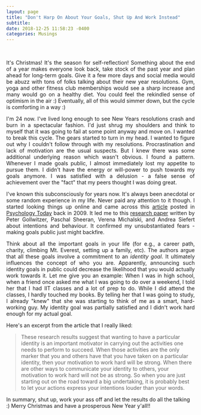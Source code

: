 ```yaml
---
layout: page
title: "Don't Harp On About Your Goals, Shut Up And Work Instead"
subtitle: 
date: 2018-12-25 11:58:23 -0400
categories: Musings
---
```


<div class="row uniform">
<div class="4u 12u$(medium)">
<span class="image main"><img src="#" alt="" /></span>
</div>
	<div class="4u 12u$(medium)">
        <span class="image main"><img src="{{site.baseurl}}/assets/images/keep-calm-shut-up-and-work-harder.png" alt="" /></span>
</div>
<div class="4u 12u$(medium)">
<span class="image main"><img src="#" alt="" /></span>
</div>
</div>

<br> 

<p align="justify"> It's Christmas! It's the season for self-reflection! Something about the end of a year makes everyone look back, take stock of the past year and plan ahead for long-term goals. Give it a few more days and social media would be abuzz with tons of folks talking about their new year resolutions. Gym, yoga and other fitness club memberships would see a sharp increase and many would go on a healthy diet. You could feel the rekindled sense of optimism in the air :) Eventually, all of this would simmer down, but the cycle is comforting in a way :) </p>

<p align="justify"> I'm 24 now. I've lived long enough to see New Years resolutions crash and burn in a spectacular fashion. I'd just shrug my shoulders and think to myself that it was going to fail at some point anyway and move on. I wanted to break this cycle. The gears started to turn in my head. I wanted to figure out why I couldn't follow through with my resolutions. Procrastination and lack of motivation are the usual suspects. But I knew there was some additional underlying reason which wasn't obvious. I found a pattern. Whenever I made goals public, I almost immediately lost my appetite to pursue them. I didn't have the energy or will-power to push towards my goals anymore. I was satisfied with a delusion - a false sense of achievement over the "fact" that my peers thought I was doing great. </p>

<p align="justify"> I've known this subconsciously for years now. It's always been anecdotal or some random experience in my life. Never paid any attention to it though. I started looking things up online and came across this <a href="https://www.psychologytoday.com/us/blog/ulterior-motives/200905/if-you-want-succeed-don-t-tell-anyone">article</a> posted in <a href="https://www.psychologytoday.com/ca">Psychology Today</a> back in 2009. It led me to this <a href="https://www.psych.nyu.edu/gollwitzer/09_Gollwitzer_Sheeran_Seifert_Michalski_When_Intentions_.pdf">research paper</a> written by Peter Gollwitzer, Paschal Sheeran, Verena Michalski, and Andrea Siefert about intentions and behaviour. It confirmed my unsubstantiated fears - making goals public just might backfire. </p>

<p align="justify"> Think about all the important goals in your life (for e.g., a career path, charity, climbing Mt. Everest, setting up a family, etc). The authors argue that all these goals involve a commitment to an <i>identity goal</i>. It ultimately influences the concept of who you are. Apparently, announcing such identity goals in public could decrease the likelihood that you would actually work towards it. Let me give you an example: When I was in high school, when a friend once asked me what I was going to do over a weekend, I told her that I had IIT classes and a lot of prep to do. While I did attend the classes, I hardly touched my books. By telling her that I was going to study, I already "knew" that she was starting to think of me as a smart, hard-working guy. My identity goal was partially satisfied and I didn't work hard enough for my actual goal. </p>

<p align="justify"> Here's an excerpt from the article that I really liked: </p>
<blockquote>    
    These research results suggest that wanting to have a particular identity is an important motivator in carrying out the activities one needs to perform to succeed. When those activities are the only marker that you and others have that you have taken on a particular identity, then your motivation to work hard will be strong. When there are other ways to communicate your identity to others, your motivation to work hard will not be as strong. So when you are just starting out on the road toward a big undertaking, it is probably best to let your actions express your intentions louder than your words. 
</blockquote>

In summary, shut up, work your ass off and let the results do all the talking :) Merry Christmas and have a prosperous New Year y'all!! 